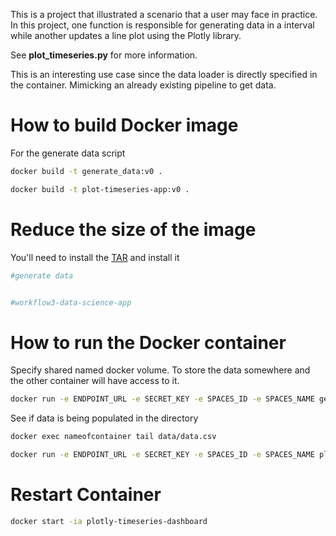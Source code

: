 This is a project that illustrated a scenario that a user may face in practice. In this project, one function is responsible for generating data in a interval while another updates a line plot using the Plotly library.

See **plot_timeseries.py** for more information.  

This is an interesting use case since the data loader is directly specified in the container. Mimicking an already existing pipeline to get data.  

# How to build Docker image  

For the generate data script


```bash
docker build -t generate_data:v0 .
```

```bash
docker build -t plot-timeseries-app:v0 .
```

# Reduce the size of the image
You'll need to install the [TAR](https://dockersl.im/) and install it  

```bash
#generate data


#workflow3-data-science-app
```


# How to run the Docker container

Specify shared named docker volume. To store the data somewhere and the other container will have access to it.  

```bash
docker run -e ENDPOINT_URL -e SECRET_KEY -e SPACES_ID -e SPACES_NAME generate_data:v0
```

See if data is being populated in the directory  

```bash
docker exec nameofcontainer tail data/data.csv
```

```bash
docker run -e ENDPOINT_URL -e SECRET_KEY -e SPACES_ID -e SPACES_NAME plot-timeseries-app:v0
```

# Restart Container

```bash
docker start -ia plotly-timeseries-dashboard
```
